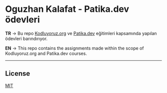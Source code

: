 # Oguzhan Kalafat - Patika.dev ödevleri

**TR** -> Bu repo [Kodluyoruz.org](www.kodluyoruz.org) ve [Patika.dev](app.patika.dev) eğitimleri kapsamında yapılan ödevleri barındırıyor.

**EN** -> This repo contains the assignments made within the scope of Kodluyoruz.org and Patika.dev courses.

***
## License
[MIT](https://choosealicense.com/licenses/mit)
